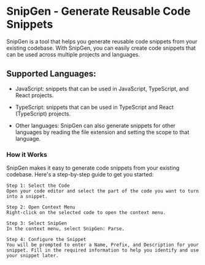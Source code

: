 # SnipGen - Generate Reusable Code Snippets

SnipGen is a tool that helps you generate reusable code snippets from your existing codebase. With SnipGen, you can easily create code snippets that can be used across multiple projects and languages.

## Supported Languages:

- JavaScript: snippets that can be used in JavaScript, TypeScript, and React projects.

- TypeScript: snippets that can be used in TypeScript and React (TypeScript) projects.

- Other languages: SnipGen can also generate snippets for other languages by reading the file extension and setting the scope to that language.

### How it Works

SnipGen makes it easy to generate code snippets from your existing codebase. Here's a step-by-step guide to get you started:

    Step 1: Select the Code
    Open your code editor and select the part of the code you want to turn into a snippet.

    Step 2: Open Context Menu
    Right-click on the selected code to open the context menu.

    Step 3: Select SnipGen
    In the context menu, select SnipGen: Parse.

    Step 4: Configure the Snippet
    You will be prompted to enter a Name, Prefix, and Description for your snippet. Fill in the required information to help you identify and use your snippet later.
